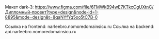Макет dark-3: https://www.figma.com/file/6FMWkB94wE7KTkcCgUXtnC/Дипломный-проект?type=design&node-id=1-8895&mode=design&t=8qaNYfYq5oo5tC7B-0

Ссылка на frontend: narleebro.nomoredomainsicu.ru
Ссылка на backend: api.narleebro.nomoredomainsicu.ru

